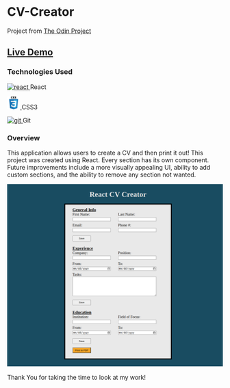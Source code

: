 # CV-Creator

Project from [The Odin Project](https://www.theodinproject.com/)

## [Live Demo](https://gustav72.github.io/cv-creator/)

### Technologies Used

<a href="https://reactjs.org/docs/getting-started.html" target="_blank" rel="noreferrer"> <img src="https://cdn.jsdelivr.net/gh/devicons/devicon/icons/react/react-original.svg" alt="react" width="30" height="30"/> </a>React

<a href="https://www.w3.org/Style/CSS/specs.en.html" target="_blank" rel="noreferrer"> <img src="https://raw.githubusercontent.com/devicons/devicon/master/icons/css3/css3-original-wordmark.svg" alt="css3" width="30" height="30"/> </a>CSS3

<a href="https://git-scm.com/" target="_blank" rel="noreferrer"> <img src="https://cdn.jsdelivr.net/gh/devicons/devicon/icons/git/git-original.svg" alt="git" width="30" height="30"/> </a>Git

### Overview

This application allows users to create a CV and then print it out! This project was created using React. Every section has its own component. Future improvements include a more visually appealing UI, ability to add custom sections, and the ability to remove any section not wanted.

![Screenshot of User Interface](./screenshot.png)

Thank You for taking the time to look at my work!
